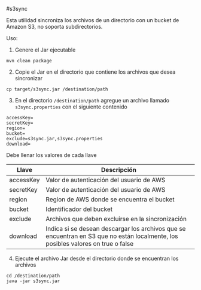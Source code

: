 #s3sync

Esta utilidad sincroniza los archivos de un directorio con un bucket de Amazon S3, no soporta subdirectorios.

Uso:

1) Genere el Jar ejecutable

```
mvn clean package
```

2) Copie el Jar en el directorio que contiene los archivos que desea sincronizar

```
cp target/s3sync.jar /destination/path
```    
   
3) En el directorio `/destination/path` agregue un archivo llamado `s3sync.properties` con el siguiente contenido

```
accessKey=
secretKey=
region=
bucket=
exclude=s3sync.jar,s3sync.properties
download=
```

Debe llenar los valores de cada llave

|Llave|Descripción|
|-----|-----------|
|accessKey|Valor de autenticación del usuario de AWS|
|secretKey|Valor de autenticación del usuario de AWS|
|region|Region de AWS donde se encuentra el bucket|
|bucket|Identificador del bucket|
|exclude|Archivos que deben excluirse en la sincronización|
|download|Indica si se desean descargar los archivos que se encuentran en S3 que no están localmente, los posibles valores on true o false|


4) Ejecute el archivo Jar desde el directorio donde se encuentran los archivos

```
cd /destination/path
java -jar s3sync.jar
```
